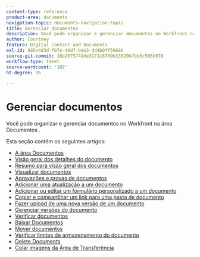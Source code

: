 ```yaml
---
content-type: reference
product-area: documents
navigation-topic: documents-navigation-topic
title: Gerenciar documentos
description: Você pode organizar e gerenciar documentos no Workfront na área Documentos .
author: Courtney
feature: Digital Content and Documents
exl-id: 985e4d3d-f07e-46df-b0e3-dd4b0ff59660
source-git-commit: 16b2675741de3171c8789b33820b7bb5c506b978
workflow-type: tm+mt
source-wordcount: '102'
ht-degree: 3%

---
```


# Gerenciar documentos

Você pode organizar e gerenciar documentos no Workfront na área Documentos .

Esta seção contém os seguintes artigos: &#x200B;

* [A área Documentos](../../documents/managing-documents/documents-area.md)
* [Visão geral dos detalhes do documento](../../documents/managing-documents/document-details-overview.md)
* [Resumo para visão geral dos documentos](../../documents/managing-documents/summary-for-documents.md)
* [Visualizar documentos](../../documents/managing-documents/preview-documents.md)
* [Aprovações e provas de documentos](../../documents/managing-documents/document-approvals-and-proofing.md)
* [Adicionar uma atualização a um documento](../../documents/managing-documents/add-update-documents.md)
* [Adicionar ou editar um formulário personalizado a um documento](../../documents/managing-documents/add-custom-form-documents.md)
* [Copiar e compartilhar um link para uma pasta de documento](/help/quicksilver/documents/managing-documents/copy-a-doc-folder-url.md)
* [Fazer upload de uma nova versão de um documento](../../documents/managing-documents/upload-new-document-version.md)
* [Gerenciar versões do documento](../../documents/managing-documents/manage-document-versions.md)
* [Verificar documentos](../../documents/managing-documents/check-out-documents.md)
* [Baixar Documentos](../../documents/managing-documents/download-documents.md)
* [Mover documentos](../../documents/managing-documents/move-documents.md)
* [Verificar limites de armazenamento do documento](../../documents/managing-documents/check-document-storage.md)
* [Delete Documents](../../documents/managing-documents/delete-documents.md)
* [Colar imagens da Área de Transferência](../../documents/managing-documents/paste-image-clipboard.md)

